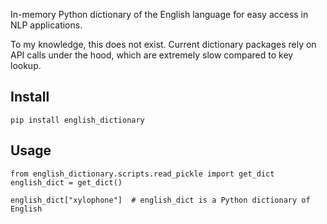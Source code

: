 In-memory Python dictionary of the English language for easy access in NLP applications. 

To my knowledge, this does not exist. Current dictionary packages rely on API calls under the hood, which are extremely slow compared to key lookup.

## Install
```
pip install english_dictionary
```

## Usage

```
from english_dictionary.scripts.read_pickle import get_dict
english_dict = get_dict()

english_dict["xylophone"]  # english_dict is a Python dictionary of English
```
